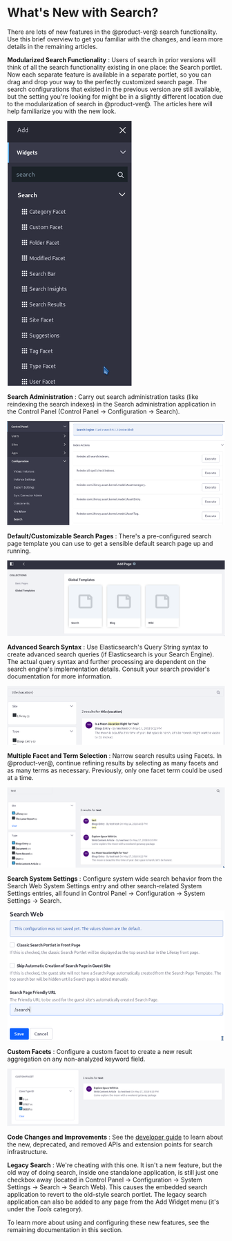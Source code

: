 # What's New with Search? [](id=whats-new-with-search)

There are lots of new features in the @product-ver@ search functionality. Use
this brief overview to get you familiar with the changes, and learn more details
in the remaining articles.

**Modularized Search Functionality**
: Users of search in prior versions will think of all the search functionality
existing in one place: the Search portlet. Now each separate feature is
available in a separate portlet, so you can drag and drop your way to the
perfectly customized search page. The search configurations that existed in the
previous version are still available, but the setting you're looking for might
be in a slightly different location due to the modularization of search in
@product-ver@. The articles here will help familiarize you with the new look.

![Figure 2: The search functionality is now distributed across several widgets.](../../images/search-widgets.png)

**Search Administration**
: Carry out search administration tasks (like reindexing the search indexes) in
the Search administration application in the Control Panel (Control Panel
&rarr; Configuration &rarr; Search).

![Figure x: Reindexing content now happens in the Search administration application.](../../images/search-admin.png)

**Default/Customizable Search Pages**
: There's a pre-configured search page template you can use to get a sensible
default search page up and running.

![Figure x: Use the search page template to create your site's dedicated search page.](../../images/search-page-template.png)

**Advanced Search Syntax**
: Use Elasticsearch's Query String syntax to create advanced search queries (if
Elasticsearch is your Search Engine). The actual query syntax and further
processing are dependent on the search engine's implementation details. Consult
your search provider's documentation for more information.

![Figure x: Use Elastic's Query String syntax to construct advanced search queries.](../../images/search-advanced-syntax.png)

**Multiple Facet and Term Selection**
: Narrow search results using Facets. In @product-ver@, continue refining
results by selecting as many facets and as many terms as necessary. Previously,
only one facet term could be used at a time.

![Figure x: Facets and their terms can be selected in multiples to refine search results.](../../images/search-multiple-facet-selection.png)

**Search System Settings**
: Configure system wide search behavior from the Search Web System Settings
entry and other search-related System Settings entries, all found in Control
Panel &rarr; Configuration &rarr; System Settings &rarr; Search.

![Figure x: Use the Search Web entry in System Settings to configure system wide search behavior.](../../images/search-system-settings.png)

**Custom Facets**
: Configure a custom facet to create a new result aggregation on any
non-analyzed keyword field. 

![Figure x: Configure a custom facet on the Class Type ID field.](../../images/search-custom-facet.png)

**Code Changes and Improvements**
: See the 
[developer guide](/develop/tutorials/-/knowledge_base/7-1/search) 
to learn about the new, deprecated, and removed APIs and extension points for
search infrastructure.

**Legacy Search**
: We're cheating with this one. It isn't a new feature, but the old way of doing
search, inside one standalone application, is still just one checkbox away
(located in Control Panel &rarr; Configuration &rarr; System Settings &rarr;
Search &rarr; Search Web). This causes the embedded search application to revert
to the old-style search portlet. The legacy search application can also be added
to any page from the Add Widget menu (it's under the *Tools* category).

To learn more about using and configuring these new features, see the remaining
documentation in this section. 
